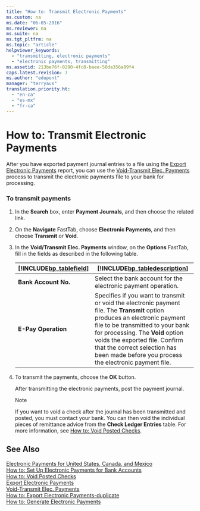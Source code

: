 ```yaml
---
title: "How to: Transmit Electronic Payments"
ms.custom: na
ms.date: "06-05-2016"
ms.reviewer: na
ms.suite: na
ms.tgt_pltfrm: na
ms.topic: "article"
helpviewer_keywords: 
  - "transmitting, electronic payments"
  - "electronic payments, transmitting"
ms.assetid: 213be76f-0290-4fc8-baee-50da356a89f4
caps.latest.revision: 7
ms.author: "edupont"
manager: "terryaus"
translation.priority.ht: 
  - "en-ca"
  - "es-mx"
  - "fr-ca"
---
```

# How to: Transmit Electronic Payments
After you have exported payment journal entries to a file using the [Export Electronic Payments](../../LocalFunctionalityForMicrosoftDynamicsNav2016/Canada/-$-r_10083-export-electronic-payments-$-.md) report, you can use the [Void\-Transmit Elec. Payments](../../LocalFunctionalityForMicrosoftDynamicsNav2016/Canada/-$-b_10084-void-transmit-elec.-payments-$-.md) process to transmit the electronic payments file to your bank for processing.  
  
### To transmit payments  
  
1.  In the **Search** box, enter **Payment Journals**, and then choose the related link.  
  
2.  On the **Navigate** FastTab, choose **Electronic Payments**, and then choose **Transmit** or **Void**.  
  
3.  In the **Void\/Transmit Elec. Payments** window, on the **Options** FastTab, fill in the fields as described in the following table.  
  
    |[!INCLUDE[bp_tablefield](../../ApplicationDesign/includes/bp_tablefield_md.md)]|[!INCLUDE[bp_tabledescription](../../ApplicationDesign/includes/bp_tabledescription_md.md)]|  
    |---------------------------------|---------------------------------------|  
    |**Bank Account No.**|Select the bank account for the electronic payment operation.|  
    |**E\-Pay Operation**|Specifies if you want to transmit or void the electronic payment file. The **Transmit** option produces an electronic payment file to be transmitted to your bank for processing. The **Void** option voids the exported file. Confirm that the correct selection has been made before you process the electronic payment file.|  
  
4.  To transmit the payments, choose the **OK** button.  
  
     After transmitting the electronic payments, post the payment journal.  
  
    > [!NOTE]  
    >  If you want to void a check after the journal has been transmitted and posted, you must contact your bank. You can then void the individual pieces of remittance advice from the **Check Ledger Entries** table. For more information, see [How to: Void Posted Checks](../../LocalFunctionalityForMicrosoftDynamicsNav2016/Canada/how-to-void-posted-checks.md).  
  
## See Also  
 [Electronic Payments for United States, Canada, and Mexico](../../LocalFunctionalityForMicrosoftDynamicsNav2016/Canada/electronic-payments-for-united-states-canada-and-mexico.md)   
 [How to: Set Up Electronic Payments for Bank Accounts](../../LocalFunctionalityForMicrosoftDynamicsNav2016/Canada/how-to-set-up-electronic-payments-for-bank-accounts.md)   
 [How to: Void Posted Checks](../../LocalFunctionalityForMicrosoftDynamicsNav2016/Canada/how-to-void-posted-checks.md)   
 [Export Electronic Payments](../../LocalFunctionalityForMicrosoftDynamicsNav2016/Canada/-$-r_10083-export-electronic-payments-$-.md)   
 [Void\-Transmit Elec. Payments](../../LocalFunctionalityForMicrosoftDynamicsNav2016/Canada/-$-b_10084-void-transmit-elec.-payments-$-.md)   
 [How to: Export Electronic Payments\-duplicate](../../LocalFunctionalityForMicrosoftDynamicsNav2016/Canada/how-to-export-electronic-payments-duplicate.md)   
 [How to: Generate Electronic Payments](../../LocalFunctionalityForMicrosoftDynamicsNav2016/Canada/how-to-generate-electronic-payments.md)